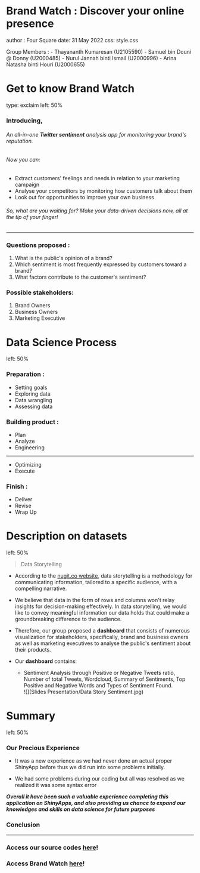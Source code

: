 # Brand Watch : Discover your online presence

author : Four Square date: 31 May 2022 css: style.css

Group Members : - Thayananth Kumaresan (U2105590) - Samuel bin Douni \@ Donny (U2000485) - Nurul Jannah binti Ismail (U2000996) - Arina Natasha binti Houri (U2000655)

# Get to know Brand Watch

type: exclaim left: 50%

### **Introducing,**

###### An all-in-one **Twitter sentiment** analysis app for monitoring your brand's reputation.

###### Now you can:

-   Extract customers' feelings and needs in relation to your marketing campaign
-   Analyse your competitors by monitoring how customers talk about them
-   Look out for opportunities to improve your own business

###### So, what are you waiting for? Make your data-driven decisions now, all at the tip of your finger!

------------------------------------------------------------------------

### **Questions proposed :**

1.  What is the public's opinion of a brand?
2.  Which sentiment is most frequently expressed by customers toward a brand?
3.  What factors contribute to the customer's sentiment?

### **Possible stakeholders:**

1.  Brand Owners
2.  Business Owners
3.  Marketing Executive

# Data Science Process

left: 50%

### **Preparation :**

-   Setting goals
-   Exploring data
-   Data wrangling
-   Assessing data

### **Building product :**

-   Plan
-   Analyze
-   Engineering

------------------------------------------------------------------------

-   Optimizing
-   Execute

### **Finish :**

-   Deliver
-   Revise
-   Wrap Up

# Description on datasets

left: 50%

> Data Storytelling

-   According to the [nugit.co website](https://www.nugit.co/what-is-data-storytelling/), data storytelling is a methodology for communicating information, tailored to a specific audience, with a compelling narrative.  

-   We believe that data in the form of rows and columns won't relay insights for decision-making effectively. In data storytelling, we would like to convey meaningful information our data holds that could make a groundbreaking difference to the audience.   

-   Therefore, our group proposed a **dashboard** that consists of numerous visualization for stakeholders, specifically, brand and business owners as well as marketing executives to analyse the public's sentiment about their products.  

-   Our **dashboard** contains:  
    + Sentiment Analysis through Positive or Negative Tweets ratio, Number of total Tweets, Wordcloud, Summary of Sentiments, Top Positive and Negative Words and Types of Sentiment Found.  
![](Slides Presentation/Data Story Sentiment.jpg)

# Summary

left: 50%

### **Our Precious Experience**

-   It was a new experience as we had never done an actual proper ShinyApp before thus we did run into some problems initially.

-   We had some problems during our coding but all was resolved as we realized it was some syntax error

***Overall it have been such a valuable experience completing this application on ShinyApps, and also providing us chance to expand our knowledges and skills on data science for future purposes***

### **Conclusion**

------------------------------------------------------------------------

### **Access our source codes [here](https://github.com/thaya1406/IDSProject)!**

### **Access Brand Watch [here](https://qsa0ef-thayananth0kumaresan.shinyapps.io/idss/)!**
